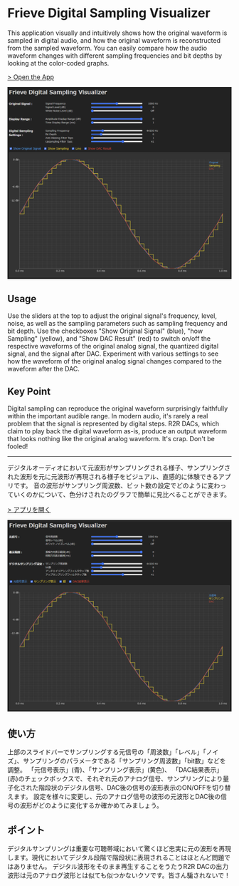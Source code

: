 # Frieve Digital Sampling Visualizer

This application visually and intuitively shows how the original waveform is sampled in digital audio, and how the original waveform is reconstructed from the sampled waveform.
You can easily compare how the audio waveform changes with different sampling frequencies and bit depths by looking at the color-coded graphs.

[> Open the App](https://frieve-a.github.io/sound_toolbox/digital_sampling_visualizer/digital_sampling_visualizer.html)

![Screenshot](digital_sampling_visualizer.png)

## Usage

Use the sliders at the top to adjust the original signal's frequency, level, noise, as well as the sampling parameters such as sampling frequency and bit depth.
Use the checkboxes "Show Original Signal" (blue), "how Sampling" (yellow), and "Show DAC Result" (red) to switch on/off the respective waveforms of the original analog signal, the quantized digital signal, and the signal after DAC.
Experiment with various settings to see how the waveform of the original analog signal changes compared to the waveform after the DAC.

## Key Point

Digital sampling can reproduce the original waveform surprisingly faithfully within the important audible range. In modern audio, it's rarely a real problem that the signal is represented by digital steps.
R2R DACs, which claim to play back the digital waveform as-is, produce an output waveform that looks nothing like the original analog waveform. It's crap. Don't be fooled!

---

デジタルオーディオにおいて元波形がサンプリングされる様子、サンプリングされた波形を元に元波形が再現される様子をビジュアル、直感的に体験できるアプリです。
音の波形がサンプリング周波数、ビット数の設定でどのように変わっていくのかについて、色分けされたのグラフで簡単に見比べることができます。

[> アプリを開く](https://frieve-a.github.io/sound_toolbox/digital_sampling_visualizer_ja/digital_sampling_visualizer_ja.html)

![スクリーンショット](digital_sampling_visualizer_ja.png)

## 使い方

上部のスライドバーでサンプリングする元信号の「周波数」「レベル」「ノイズ」、サンプリングのパラメータである「サンプリング周波数」「bit数」などを調整。
「元信号表示」(青)、「サンプリング表示」(黄色)、 「DAC結果表示」(赤)のチェックボックスで、それぞれ元のアナログ信号、サンプリングにより量子化された階段状のデジタル信号、DAC後の信号の波形表示のON/OFFを切り替えます。
設定を様々に変更し、元のアナログ信号の波形の元波形とDAC後の信号の波形がどのように変化するか確かめてみましょう。

## ポイント

デジタルサンプリングは重要な可聴帯域において驚くほど忠実に元の波形を再現します。現代においてデジタル段階で階段状に表現されることはほとんど問題ではありません。
デジタル波形をそのまま再生することをうたうR2R DACの出力波形は元のアナログ波形とは似ても似つかないクソです。皆さん騙されないで！
